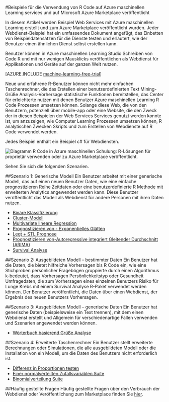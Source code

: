<properties 
    pageTitle="Maschinelle Learning-Webdienste-Beispiele integriert R | Microsoft Azure" 
    description="Suchen nach eine hilfreiche Reihe von Web Services Beispiele mit R Code und Computer-Schulung erstellt und zum Azure Marketplace veröffentlicht." 
    keywords="CSharp, R Code, Web Services-Beispiele"
    services="machine-learning" 
    documentationCenter="" 
    authors="jaymathe" 
    manager="jhubbard" 
    editor="cgronlun"/>

<tags 
    ms.service="machine-learning" 
    ms.workload="data-services" 
    ms.tgt_pltfrm="na" 
    ms.devlang="na" 
    ms.topic="article" 
    ms.date="09/14/2016" 
    ms.author="jaymathe"/> 


#<a name="web-services-examples-using-r-code-on-azure-machine-learning-and-published-to-microsoft-azure-marketplace"></a>Beispiele für die Verwendung von R Code auf Azure maschinellen Learning services und auf Microsoft Azure Marketplace veröffentlicht

In diesem Artikel werden Beispiel Web Services mit Azure maschinellen Learning erstellt und zum Azure Marketplace veröffentlicht wurden. Jeder Webdienst-Beispiel hat ein umfassendes Dokument angefügt, das Einbetten von Beispieldatensätzen für die Dienste testen und erläutert, wie der Benutzer einen ähnlichen Dienst selbst erstellen kann. 

Benutzer können in Azure maschinellen Learning Studio Schreiben von Code R und mit nur wenigen Mausklicks veröffentlichen als Webdienst für Applikationen und Geräte auf der ganzen Welt nutzen. 


[AZURE.INCLUDE [machine-learning-free-trial](../../includes/machine-learning-free-trial.md)]


Neue und erfahrene R-Benutzer können nicht mehr einfachen Taschenrechner, die das Erstellen einer benutzerdefinierten Text Mining-Grüße Analysis-Vorhersage statistische Funktionen bereitstellen, das Center für erleichterte nutzen mit denen Benutzer Azure maschinellen Learning R Code Prozessen umsetzen können. Solange diese Web, die von den Benutzern, potenziell über mobile-app oder eine Website, die den Zweck der in diesen Beispielen der Web Services Services genutzt werden konnte ist, um anzuzeigen, wie Computer Learning Prozessen umsetzen können, R analytischen Zwecken Skripts und zum Erstellen von Webdienste auf R Code verwendet werden.

Jedes Beispiel enthält ein Beispiel c# für Webdiensten.


![Diagramm R Code in Azure maschinellen Schulung: R-Lösungen für proprietär verwenden oder zu Azure Marketplace veröffentlicht.][1]

Sehen Sie sich die folgenden Szenarien.

##<a name="scenario-1-generic-model"></a>Szenario 1: Generische Modell 
Ein Benutzer arbeitet mit einer generische Modell, das auf einen neuen Benutzer Daten, wie eine einfache prognostizieren Reihe Zeitdaten oder eine benutzerdefinierte R Methode mit erweiterten Analytics angewendet werden kann. Diese Benutzer veröffentlicht das Modell als Webdienst für andere Personen mit ihren Daten nutzen.



* [Binäre Klassifizierung](machine-learning-r-csharp-binary-classifier.md)
* [Cluster-Modell](machine-learning-r-csharp-cluster-model.md)
* [Multivariate lineare Regression](machine-learning-r-csharp-multivariate-linear-regression.md)
* [Prognostizieren von - Exponentielles Glätten](machine-learning-r-csharp-forecasting-exponential-smoothing.md)
* [Legt + STL Prognose](machine-learning-r-csharp-retail-demand-forecasting.md)
* [Prognostizieren von-Autoregressive integriert Gleitender Durchschnitt (ARIMA)](machine-learning-r-csharp-arima.md)
* [Survival Analyse](machine-learning-r-csharp-survival-analysis.md)


##<a name="scenario-2-trained-model--specific-data"></a>Szenario 2: Ausgebildeten Modell – bestimmter Daten 
Ein Benutzer hat die Daten, die bietet hilfreiche Vorhersagen bis R Code ein, wie eine Stichproben persönlicher Fragebögen gruppierte durch einen Algorithmus k-bedeutet, dass Vorhersagen Persönlichkeitstyp oder Gesundheit Umfragedaten, die zum Vorhersagen eines einzelnen Benutzers Risiko für Lunge Krebs mit einem Survival Analyse R-Paket verwendet werden können. Der Benutzer veröffentlicht, die Daten über einen Webdienst, der Ergebnis des neuen Benutzers Vorhersagen.

##<a name="scenario-3-trained-model--generic-data"></a>Szenario 3: Ausgebildeten Modell – generische Daten 
Ein Benutzer hat generische Daten (beispielsweise ein Text trennen), mit dem einen Webdienst erstellt und Allgemein für verschiedenartige Fällen verwenden und Szenarien angewendet werden können.

* [Wörterbuch basierend Grüße Analyse](machine-learning-r-csharp-lexicon-based-sentiment-analysis.md)

##<a name="scenario-4-advanced-calculator"></a>Szenario 4: Erweiterte Taschenrechner 
Ein Benutzer stellt erweiterte Berechnungen oder Simulationen, die alle ausgebildeten Modell oder die Installation von ein Modell, um die Daten des Benutzers nicht erforderlich ist.

* [Differenz in Proportionen testen](machine-learning-r-csharp-difference-in-two-proportions.md)
* [Einer normalverteilten Zufallsvariablen Suite](machine-learning-r-csharp-normal-distribution.md)
* [Binomialverteilung Suite](machine-learning-r-csharp-binomial-distribution.md)

##<a name="faq"></a>Häufig gestellte Fragen
Häufig gestellte Fragen über den Verbrauch der Webdienst oder Veröffentlichung zum Marketplace finden Sie [hier](machine-learning-marketplace-faq.md).

[1]: ./media/machine-learning-r-csharp-web-service-examples/machine-learning-r-code-options-for-using-and-sharing-cloud.png


 
